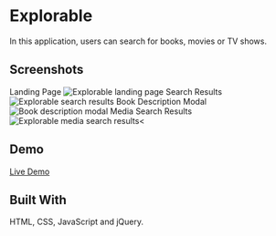 <h1>Explorable</h1>
<p>In this application, users can search for books, movies or TV shows.</p>
<h2>Screenshots</h2>
Landing Page
<img src="https://i.ibb.co/VVqJDwq/Screen-Shot-2019-07-24-at-7-20-24-PM.png" alt="Explorable landing page" border="0">
Search Results
<img src="https://i.ibb.co/F0nwgFM/Screen-Shot-2019-07-24-at-7-20-39-PM.png" alt="Explorable search results" border="0">
Book Description Modal
<img src="https://i.ibb.co/Trjs1kT/Screen-Shot-2019-07-24-at-7-20-49-PM.png" alt="Book description modal" border="0">
Media Search Results
<img src="https://i.ibb.co/9VS8H6j/Screen-Shot-2019-07-24-at-7-25-46-PM.png" alt="Explorable media search results" border="0"><
<h2>Demo</h2>
<a href="https://lindendaniels.github.io/Books-API/">Live Demo</a>
<h2>Built With</h2>
HTML, CSS, JavaScript and jQuery.
